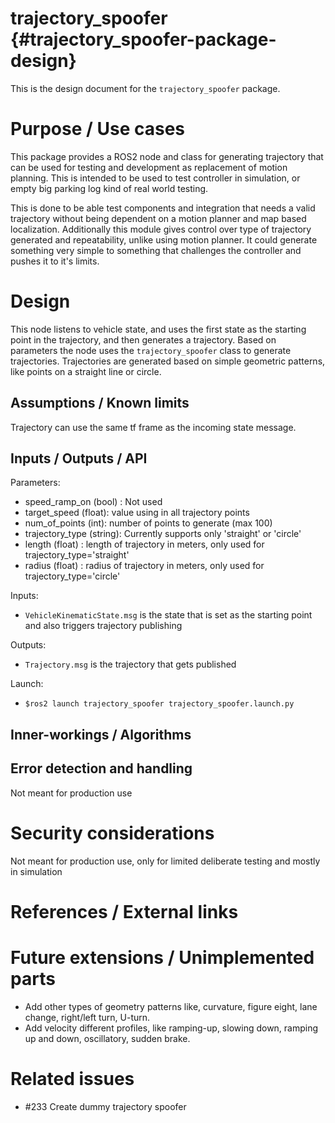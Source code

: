trajectory_spoofer {#trajectory_spoofer-package-design}
===========

This is the design document for the `trajectory_spoofer` package.


# Purpose / Use cases
<!-- Required -->
<!-- Things to consider:
    - Why did we implement this feature? -->

This package provides a ROS2 node and class for generating trajectory that can be used for testing and development as replacement of motion planning.
This is intended to be used to test controller in simulation, or empty big parking log kind of real world testing.

This is done to be able test components and integration that needs a valid trajectory without being dependent on a motion planner and map based localization.
Additionally this module gives control over type of trajectory generated and repeatability, unlike using motion planner.
It could generate something very simple to something that challenges the controller and pushes it to it's limits.

# Design
<!-- Required -->
<!-- Things to consider:
    - How does it work? -->
This node listens to vehicle state, and uses the first state as the starting point in the trajectory,
and then generates a trajectory. Based on parameters the node uses the `trajectory_spoofer` class to generate trajectories.
Trajectories are generated based on simple geometric patterns, like points on a straight line or circle.

## Assumptions / Known limits
<!-- Required -->
Trajectory can use the same tf frame as the incoming state message.

## Inputs / Outputs / API
<!-- Required -->

Parameters:

* speed_ramp_on (bool) : Not used
* target_speed (float): value using in all trajectory points
* num_of_points (int):  number of points to generate (max 100)
* trajectory_type (string): Currently supports only 'straight' or 'circle'
* length (float) : length of trajectory in meters, only used for trajectory_type='straight'
* radius (float) :  radius of trajectory in meters, only used for trajectory_type='circle'

Inputs:

* `VehicleKinematicState.msg` is the state that is set as the starting point and  also triggers trajectory publishing

Outputs:

* `Trajectory.msg` is the trajectory that gets published

Launch:

 * `$ros2 launch trajectory_spoofer trajectory_spoofer.launch.py`

## Inner-workings / Algorithms
<!-- If applicable -->


## Error detection and handling
<!-- Required -->

Not meant for production use

# Security considerations
<!-- Required -->
<!-- Things to consider:
- Spoofing (How do you check for and handle fake input?)
- Tampering (How do you check for and handle tampered input?)
- Repudiation (How are you affected by the actions of external actors?).
- Information Disclosure (Can data leak?).
- Denial of Service (How do you handle spamming?).
- Elevation of Privilege (Do you need to change permission levels during execution?) -->

Not meant for production use, only for limited deliberate testing and mostly in simulation

# References / External links
<!-- Optional -->


# Future extensions / Unimplemented parts
<!-- Optional -->
 * Add other types of geometry patterns like, curvature, figure eight, lane change, right/left turn, U-turn.
 * Add velocity different profiles, like ramping-up, slowing down, ramping up and down, oscillatory, sudden brake.

# Related issues
<!-- Required -->

* #233 Create dummy trajectory spoofer
